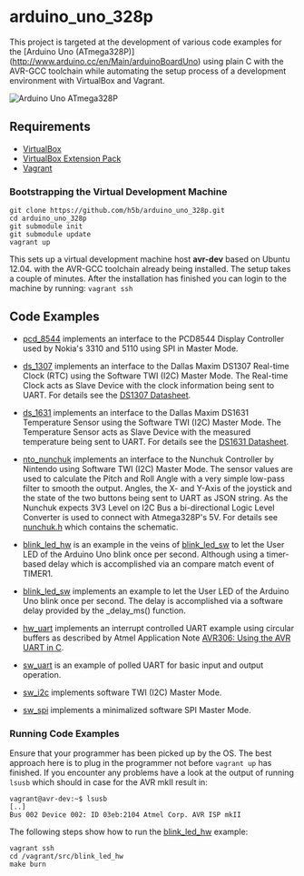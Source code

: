 # arduino_uno_328p

This project is targeted at the development of various code examples for the
[Arduino Uno (ATmega328P)] (http://www.arduino.cc/en/Main/arduinoBoardUno)
using plain C with the AVR-GCC toolchain while automating the setup process of
a development environment with VirtualBox and Vagrant.

![Arduino Uno ATmega328P](doc/img/Uno328p.jpg)

## Requirements

* [VirtualBox](https://www.virtualbox.org)
* [VirtualBox Extension Pack](http://download.virtualbox.org/virtualbox/)
* [Vagrant](http://vagrantup.com)

### Bootstrapping the Virtual Development Machine

```
git clone https://github.com/h5b/arduino_uno_328p.git
cd arduino_uno_328p
git submodule init
git submodule update
vagrant up
```

This sets up a virtual development machine host __avr-dev__ based on Ubuntu
12.04. with the AVR-GCC toolchain already being installed.
The setup takes a couple of minutes. After the installation has finished you
can login to the machine by running: `vagrant ssh`

## Code Examples

* [pcd_8544](src/pcd_8544)
  implements an interface to the PCD8544 Display Controller used by Nokia's
  3310 and 5110 using SPI in Master Mode.

* [ds_1307](src/ds_1307)
  implements an interface to the Dallas Maxim DS1307 Real-time Clock (RTC)
  using the Software TWI (I2C) Master Mode. The Real-time Clock acts as
  Slave Device with the clock information being sent to UART.
  For details see the
  [DS1307 Datasheet](http://datasheets.maxim-ic.com/en/ds/DS1307.pdf).

* [ds_1631](src/ds_1631)
  implements an interface to the Dallas Maxim DS1631 Temperature Sensor
  using the Software TWI (I2C) Master Mode. The Temperature Sensor acts as
  Slave Device with the measured temperature being sent to UART.
  For details see the
  [DS1631 Datasheet](http://datasheets.maxim-ic.com/en/ds/DS1631-DS1731.pdf).

* [nto_nunchuk](src/nto_nunchuk)
  implements an interface to the Nunchuk Controller by Nintendo using Software
  TWI (I2C) Master Mode. The sensor values are used to calculate the Pitch and
  Roll Angle with a very simple low-pass filter to smooth the output. Angles,
  the X- and Y-Axis of the joystick and the state of the two buttons being sent
  to UART as JSON string. As the Nunchuk expects 3V3 Level on I2C Bus a
  bi-directional Logic Level Converter is used to connect with Atmega328P's 5V.
  For details see
  [nunchuk.h](https://github.com/h5b/arduino_uno_328p/blob/master/src/nto_nunchuk/nunchuk.h)
  which contains the schematic.

* [blink_led_hw](src/blink_led_hw)
  is an example in the veins of
  [blink_led_sw](src/blink_led_sw)
  to let the User LED of the Arduino Uno blink once per second. Although using
  a timer-based delay which is accomplished via an compare match event of
  TIMER1.

* [blink_led_sw](src/blink_led_sw)
  implements an example to let the User LED of the Arduino Uno blink once per
  second. The delay is accomplished via a software delay provided by the
  _delay_ms() function.

* [hw_uart](src/hw_uart)
  implements an interrupt controlled UART example using circular buffers as
  described by Atmel Application Note
  [AVR306: Using the AVR UART in C](http://www.atmel.com/atmel/acrobat/doc1451.pdf).

* [sw_uart](src/sw_uart)
  is an example of polled UART for basic input and output operation.

* [sw_i2c](src/sw_i2c)
  implements software TWI (I2C) Master Mode.

* [sw_spi](src/sw_spi)
  implements a minimalized software SPI Master Mode.

### Running Code Examples

Ensure that your programmer has been picked up by the OS.
The best approach here is to plug in the programmer not
before `vagrant up` has finished. If you encounter any
problems have a look at the output of running `lsusb`
which should in case for the AVR mkII result in:

```
vagrant@avr-dev:~$ lsusb
[..]
Bus 002 Device 002: ID 03eb:2104 Atmel Corp. AVR ISP mkII
```

The following steps show how to run the
[blink_led_hw](src/blink_led_hw)
example:

```
vagrant ssh
cd /vagrant/src/blink_led_hw
make burn
```
